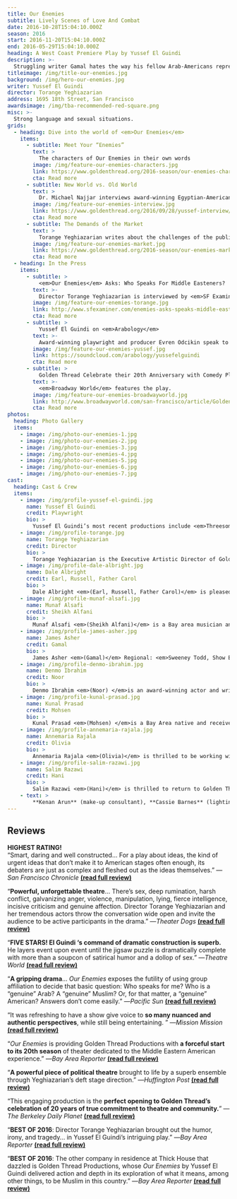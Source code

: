 ```yaml
---
title: Our Enemies
subtitle: Lively Scenes of Love And Combat
date: 2016-10-28T15:04:10.000Z
season: 2016
start: 2016-11-20T15:04:10.000Z
end: 2016-05-29T15:04:10.000Z
heading: A West Coast Premiere Play by Yussef El Guindi
description: >-
  Struggling writer Gamal hates the way his fellow Arab-Americans represent their culture on American media. It’s easy enough to take out his frustration on literature superstar Mohsen and local mosque leader, Sheikh Alfani. But when his own girlfriend and novelist Noor gets an offer from a major publisher backed with a national media campaign, how will Gamal manage his frustration?<br /><br />Award-winning Egyptian-American playwright Yussef El Guindi holds the honor of being the most produced writer at Golden Thread. El Guindi has won the Steinberg/American Theater Critics Association’s New Play Award in 2012, and was the recipient of the 2010 Middle East America Distinguished Playwright Award. His previous premieres with the company include <em>Language Rooms</em>, <em>Jihad Jones and the Kalashnikov Babes</em>, <em>Back of the Throat</em>, <em>Scenic Routes</em>, and many shorts in ReOrient Festivals. Golden Thread performed El Guindi’s <em>Karima’s City</em> at the Cairo International Festival for Experimental Theatre in 2004.
titleimage: /img/title-our-enemies.jpg
background: /img/hero-our-enemies.jpg
writer: Yussef El Guindi
director: Torange Yeghiazarian
address: 1695 18th Street, San Francisco
awardsimage: /img/tba-recommended-red-square.png
misc: >-
  Strong language and sexual situations.
grids:
  - heading: Dive into the world of <em>Our Enemies</em>
    items:
      - subtitle: Meet Your “Enemies”
        text: >
          The characters of Our Enemies in their own words
        image: /img/feature-our-enemies-characters.jpg
        link: https://www.goldenthread.org/2016-season/our-enemies-characters/
        cta: Read more
      - subtitle: New World vs. Old World
        text: >
          Dr. Michael Najjar interviews award-winning Egyptian-American playwright Yussef El Guindi.
        image: /img/feature-our-enemies-interview.jpg
        link: https://www.goldenthread.org/2016/09/28/yussef-interview/
        cta: Read more
      - subtitle: The Demands of the Market
        text: >
          Torange Yeghiazarian writes about the challenges of the publishing industry for writers of color.
        image: /img/feature-our-enemies-market.jpg
        link: https://www.goldenthread.org/2016-season/our-enemies-market/
        cta: Read more
  - heading: In the Press
    items:
      - subtitle: >
          <em>Our Enemies</em> Asks: Who Speaks For Middle Easteners?
        text: >-
          Director Torange Yeghiazarian is interviewed by <em>SF Examiner</em>&#8216;s Jean Schiffman.
        image: /img/feature-our-enemies-torange.jpg
        link: http://www.sfexaminer.com/enemies-asks-speaks-middle-easterners/
        cta: Read more
      - subtitle: >
          Yussef El Guindi on <em>Arabology</em>
        text: >-
          Award-winning playwright and producer Evren Odcikin speak to Dr. Ramzi Salti about the play.
        image: /img/feature-our-enemies-yussef.jpg
        link: https://soundcloud.com/arabology/yussefelguindi
        cta: Read more
      - subtitle: >
          Golden Thread Celebrate their 20th Anniversary with Comedy Play, <em>Our Enemies</em>
        text: >-
          <em>Broadway World</em> features the play.
        image: /img/feature-our-enemies-broadwayworld.jpg
        link: http://www.broadwayworld.com/san-francisco/article/Golden-Thread-Celebrate-their-20th-Anniversary-with-Comedy-Play-OUR-ENEMIES-20160907
        cta: Read more
photos:
  heading: Photo Gallery
  items:
    - image: /img/photo-our-enemies-1.jpg
    - image: /img/photo-our-enemies-2.jpg
    - image: /img/photo-our-enemies-3.jpg
    - image: /img/photo-our-enemies-4.jpg
    - image: /img/photo-our-enemies-5.jpg
    - image: /img/photo-our-enemies-6.jpg
    - image: /img/photo-our-enemies-7.jpg
cast:
  heading: Cast & Crew
  items:
    - image: /img/profile-yussef-el-guindi.jpg
      name: Yussef El Guindi
      credit: Playwright
      bio: >
        Yussef El Guindi’s most recent productions include <em>Threesome </em>at Portland Center Stage, ACT Seattle, 59E59 in NYC, <em>Pilgrims Musa and Sheri in the New World </em>(winner of the 2012 Steinberg/ American Theater Critics Association’s New Play Award and the 2011 Gregory Award) also at ACT Seattle, and at Center Repertory Company (Walnut Creek, CA); and <em>Language Rooms </em>(Edgerton Foundation New American Play Award), co-produced by Golden Thread Productions and the Asian American Theater Company in San Francisco; at the Wilma Theater in Philadelphia (premiere), and at the Los Angeles Theater Center. Other productions: <em>Our Enemies: Lively Scenes of Love and Combat </em>was produced by Silk Road Theater Project and won the M. Elizabeth Osborn award. His play <em>Back of the Throat </em>(winner of LA Weekly’s Excellence in Playwriting Award for 2006), among others, have been published by Dramatist Play Service. Yussef is the recipient of the 2010 Middle East America Distinguished Playwright Award.
    - image: /img/profile-torange.jpg
      name: Torange Yeghiazarian
      credit: Director
      bio: >
        Torange Yeghiazarian is the Executive Artistic Director of Golden Thread Productions, the first American theatre company devoted to the Middle East, where she launched such visionary programs as ReOrient Festival &#038; Forum, Middle East America (in partnership with the Lark and Silkroad Rising), Islam 101 (with Hafiz Karmali), New Threads, and the Fairytale Players. Torange’s plays include ISFAHAN BLUES, 444 DAYS, THE FIFTH STRING: ZIRYAB’S PASSAGE TO CORDOBA, and CALL ME MEHDI. She is currently under commission by Philip Kan Gotanda to adapt his seminal play, THE WASH to an Armenian setting. Awards include the Gerbode-Hewlett Playwright Commission Award (ISFAHAN BLUES) and a commission by the Islamic Cultural Center of Northern California (THE FIFTH STRING). Her short play CALL ME MEHDI is published in the anthology “Salaam. Peace: An Anthology of Middle Eastern-American Drama,” TCG 2009. Torange adapted the poem, I SELL SOULS by Simin Behbehani to the stage, and directed the premieres of SCENIC ROUTES by Yussef El Guindi, THE MYTH OF CREATION by Sadegh Hedayat, TAMAM by Betty Shamieh, STUCK by Amir Al-Azraki and VOICE ROOM by Reza Soroor, amongst others. Her articles on contemporary theatre in Iran have been published in The Drama Review (2012), American Theatre Magazine (2010), and Theatre Bay Area Magazine (2010), and HowlRound. Torange has contributed to the Encyclopedia of Women and Islamic Cultures and Cambridge World Encyclopedia of Stage Actors. Born in Iran and of Armenian heritage, Torange holds a Master’s degree in Theatre Arts from San Francisco State University.
    - image: /img/profile-dale-albright.jpg
      name: Dale Albright
      credit: Earl, Russell, Father Carol
      bio: >
        Dale Albright <em>(Earl, Russell, Father Carol)</em> is pleased to be appearing in his first Golden Thread Productions show! Dale most recently appeared as Mr. Antrobus in <em>The Skin of Our Teeth</em> at the Douglas Morrison Theatre and as Mason in <em>Take Me Out</em> at Dragon Productions (TBA Award, Outstanding Actor). He received a BATCC nomination for his work at New Conservatory as Tennessee Williams in <em>Tennessee in the Summer</em>, where he was also in the world premiere of <em>American Dream</em>. He has acted with Berkeley Rep (u/s Vanya in <em>Vanya and Sonia and Masha and Spike</em>), Pear, Dragon, DMT, City Lights, theatre Q, and more. Directing credits include <em>Wonder of the World</em> and <em>Book of Days</em> at DMT, <em>The Pain and the Itch</em> at Custom Made (TBA Award Nomination for Outstanding Direction), and various shows for Dragon Productions and theatre Q, among others. Dale works as the Program Director at Theatre Bay Area.
    - image: /img/profile-munaf-alsafi.jpg
      name: Munaf Alsafi
      credit: Sheikh Alfani
      bio: >
        Munaf Alsafi <em>(Sheikh Alfani)</em> is a Bay area musician and actor. Born in Iraq, but raised in Alabama and Mississippi, he grew up on classical Middle Eastern music, Rock, Southern delta blues as artistic influences. New to acting and theatre, Munaf has performed as an actor for a variety of local groups, as well as local and national theatre festivals.
    - image: /img/profile-james-asher.jpg
      name: James Asher
      credit: Gamal
      bio: >
        James Asher <em>(Gamal)</em> Regional: <em>Sweeney Todd, Show Boat</em> (San Francisco Opera); <em>The Laramie Project</em> (Berkeley Rep/La Jolla Playhouse); <em>Three Trials of Oscar Wilde</em> (national tour); <em>Picasso at the Lapin Agile</em> (national tour); <em>The Foreigner</em> (San Jose Rep); <em>Tape</em> (Magic Theatre); <em>Language Rooms, Back of the Throat</em> (Golden Thread/LATC); <em>The Merry Wives Of Windsor</em> (Santa Cruz Shakespeare Festival); <em>Love&#8217;s Labour Lost</em> (Idaho Shakespeare Festival). NYC/Off Broadway: <em>The Laramie Project</em> (Union Square Theater); <em>Destination America</em> (Second Stage Studio); <em>Sajjil (Record) </em>(Nibras Theater Co). Film: <em>Paradise Club, Us, The Singularity is Near.</em> TV: <em>Parenthood</em> (NBC), <em>Spicy City</em> (HBO), <em>Chance</em> (Hulu).
    - image: /img/profile-denmo-ibrahim.jpg
      name: Denmo Ibrahim
      credit: Noor
      bio: >
        Denmo Ibrahim <em>(Noor) </em>is an award-winning actor and writer living in the Bay Area. Recent credits include assistant directing <em>Othello</em> (Cal Shakes), Claudio in <em>Much Ado About</em> <em>Nothing</em> (Cal Shakes), and Ahlem and Tyra in <em>I Call My Brothers</em> (Crowded Fire). Her first solo show <em>BABA</em> won Best Original Script (SFBATCC), and was nominated for Best Performance of a Solo Show (SFBATCC and TBA Awards). She has collaborated with multi-instrumentalist Carla Kihlstedt and OBIE-winning director Rinde Eckert in <em>Necessary Monsters</em> (YBCA). All-time favorite moments include understudying all female roles in Bill Irwin’s <em>Scapin</em> (A.C.T.), Intisar in George Packard’s <em>Betrayed</em> (Aurora Theatre), Katy in Thomas Bradshaw’s <em>The Bereaved</em> (Crowded Fire). She holds an MFA in Lecoq-Based Actor Created Physical Theatre from Naropa University and a BFA in Acting from Boston University. She is a founding artistic director of mugwumpin. Next up: Nana in the world premiere of <em>A Thousand Splendid Suns</em> at A.C.T. <a href="http://www.adenmoproject.com" target="_blank">adenmoproject.com</a>
    - image: /img/profile-kunal-prasad.jpg
      name: Kunal Prasad
      credit: Mohsen
      bio: >
        Kunal Prasad <em>(Mohsen) </em>is a Bay Area native and received an MFA in Acting from The American Repertory Theater at Harvard University. He is a long form improviser and trail runner. He has performed at Berkeley Repertory Theater, City Lights Theater Company, Magic Theatre, New Conservatory Theatre Center, and Un-Scripted Theater Company. Recently he played Kamal in <em>An Evening With Activists</em> by Yussef El Guindi, and The Poet in <em>A Dreamplay</em> by August Strindberg at The Cutting Ball Theater. Other favorite theater credits include: <em>HIStory</em> at |the claque|, <em>homeward</em> at Red Fern Theatre Company, <em>Julius Caesar</em> at Centre Dramatique National d&#8217;Orléans, <em>Room</em> and <em>Celebration</em> at The American Repertory Theater.
    - image: /img/profile-annemaria-rajala.jpg
      name: Annemaria Rajala
      credit: Olivia
      bio: >
        Annemaria Rajala <em>(Olivia)</em> is thrilled to be working with Golden Thread. Previous Bay Area credits include Mrs. Andersen in <em>A Little Night Music </em>at A.C.T, Mama Sid in <em>The Fourth Messenger </em>at Ashby Stage, and Hedwig #5 in the very first Boxcar production of <em>Hedwig and the Angry Inch</em>. Annemaria was born and raised in Finland. She holds a BFA from New World School of the Arts in Musical Theatre Performance. She was a core company member of the New Theater in Miami, FL where she played over a dozen leading roles, including Joan of Arc in <em>Saint Joan</em>, Portia in <em>The Merchant of Venice</em>, Hermione in <em>The Winter’s Tale,</em> and Meta in <em>Times Like These</em> (Carbonell Nomination: Best Actress). She performed with many other Florida companies as well, including Actors’ Playhouse, Women’s Theatre Project, Miami Light Project, and Mosaic Theatre. Annemaria is a member of AEA, and mama to baby Cole.
    - image: /img/profile-salim-razawi.jpg
      name: Salim Razawi
      credit: Hani
      bio: >
        Salim Razawi <em>(Hani)</em> is thrilled to return to Golden Thread where he was last seen as part of the ReOrient readings. He most recently performed in <em>Book of Liz</em> at Altarena Playhouse and toured the Bay Area in the world premiere of <em>Rickshaw Girl</em> with Bay Area Children&#8217;s Theatre. In addition to these, Salim has performed with TheatreWorks, Broadway By the Bay, Pacific Coast Repertory Theatre, Berkeley Playhouse, Tri-Valley REP, Tabard Theatre, Livermore Shakespeare Festival, and SF Shakespeare Festival. When not on stage, Salim is a director, teaching artist, and stage manager for multiple theatre companies throughout the Bay Area. He would like to thank his Rickshaw family for their constant love and support. He can also be seen on a featured TEDx Talk. More at <a href="http://salimrazawi.weebly.com">salimrazawi.weebly.com</a>.
    - text: >
        **Kenan Arun** (make-up consultant), **Cassie Barnes** (lighting designer), **Michael Truman Cavanaugh** (stage manager), **Naseem Etemad** (assistant stage manager), **Beckett Finn** (technical director), **Courtney Flores** (costume designer), **Devon LaBelle** (props designer), **Kevin August Landesman** (projection designer), **Carla Pantoja** (fight choreographer), **George Psarras** (sound designer), **Benjamin Shiu** (production assistant), **Mikiko Uesugi** (set designer)
---
```


## Reviews

<strong>HIGHEST RATING!</strong><br />
&#8220;Smart, daring and well constructed&#8230; For a play about ideas, the kind of urgent ideas that don’t make it to American stages often enough, its debaters are just as complex and fleshed out as the ideas themselves.&#8221; —<em>San Francisco Chronicle</em> <a href="http://www.sfgate.com/performance/article/Enemies-you-want-to-get-close-to-10429039.php#photo-11670558" target="_blank"><strong>(read full review)</strong></a></p>
<p>&#8220;<strong>Powerful, unforgettable theatre</strong>&#8230; There’s sex, deep rumination, harsh conflict, galvanizing anger, violence, manipulation, lying, fierce intelligence, incisive criticism and genuine affection. Director Torange Yeghiazarian and her tremendous actors throw the conversation wide open and invite the audience to be active participants in the drama.&#8221; —<em>Theater Dogs</em> <a href="http://www.theaterdogs.net/2016/11/07/making-friends-with-golden-threads-enemies/" target="_blank"><strong>(read full review)</strong></a></p>
<p>&#8220;<strong>FIVE STARS! El Guindi ‘s command of dramatic construction is superb.</strong> He layers event upon event until the jigsaw puzzle is dramatically complete with more than a soupcon of satirical humor and a dollop of sex.&#8221; —<em>Theatre World</em> <a href="http://forallevents.info/reviews/a-dynamic-our-enemies-lively-scene-of-love-and-combat-lives-up-to-its-title-at-the-thick-house/" target="_blank"><strong>(read full review)</strong></a></p>
<p>&#8220;<strong>A gripping drama</strong>&#8230; <em>Our Enemies</em> exposes the futility of using group affiliation to decide that basic question: Who speaks for me? Who is a “genuine” Arab? A “genuine” Muslim? Or, for that matter, a “genuine” American? Answers don’t come easily.&#8221; —<em>Pacific Sun</em> <a href="http://pacificsun.com/theater-identity-question/" target="_blank"><strong>(read full review)</strong></a> </p>
<p>&#8220;It was refreshing to have a show give voice to <strong>so many nuanced and authentic perspectives</strong>, while still being entertaining. &#8221; —<em>Mission Mission</em> <a href="http://www.missionmission.org/2016/11/10/drama-talk-drinks-our-enemies-lively-scenes-of-love-and-combat-it-was-refreshing/" target="_blank"><strong>(read full review)</strong></a> </p>
<p>&#8220;<em>Our Enemies</em> is providing Golden Thread Productions with <strong>a forceful start to its 20th season</strong> of theater dedicated to the Middle Eastern American experience.&#8221; —<em>Bay Area Reporter</em> <a href="http://ebar.com/arts/art_article.php?sec=theatre&#038;article=1301" target="_blank"><strong>(read full review)</strong></a> </p>
<p>&#8220;<strong>A powerful piece of political theatre</strong> brought to life by a superb ensemble through Yeghiazarian’s deft stage direction.&#8221; —<em>Huffington Post</em> <a href="http://www.huffingtonpost.com/entry/theres-got-to-be-a-morning-after_us_58265e89e4b02b1f5257a1ee" target="_blank"><strong>(read full review)</strong></a> </p>
<p>&#8220;This engaging production is the <strong>perfect opening to Golden Thread&#8217;s celebration of 20 years of true commitment to theatre and community.</strong>&#8221; —<em>The Berkeley Daily Planet</em> <a href="http://www.berkeleydailyplanet.com/issue/2016-11-11/article/45123?headline=Theater-Reviews-Our-Enemies-Red-Demon---Ken-Bullock" target="_blank"><strong>(read full review)</strong></a> </p>
<p>&#8220;<strong>BEST OF 2016</strong>: Director Torange Yeghiazarian brought out the humor, irony, and tragedy&#8230; in Yussef El Guindi&#8217;s intriguing play.&#8221; —<em>Bay Area Reporter</em> <a href="http://www.ebar.com/arts/art_article.php?sec=theatre&#038;article=1316" target="_blank"><strong>(read full review)</strong></a> </p>
<p>&#8220;<strong>BEST OF 2016</strong>: The other company in residence at Thick House that dazzled is Golden Thread Productions, whose <em>Our Enemies</em> by Yussef El Guindi delivered action and depth in its exploration of what it means, among other things, to be Muslim in this country.&#8221; —<em>Bay Area Reporter</em> <a href="http://www.ebar.com/arts/art_article.php?sec=theatre&#038;article=1316" target="_blank"><strong>(read full review)</strong></a> </p>